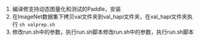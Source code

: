 1. 编译修支持动态图量化和测试的Paddle，安装
2. 在ImageNet数据集下拷贝val文件夹到val_hapi文件夹，在val_hapi文件夹执行 `sh valprep.sh`
3. 修改run.sh中的参数，执行run.sh脚本修改run.sh中的参数，执行run.sh脚本
